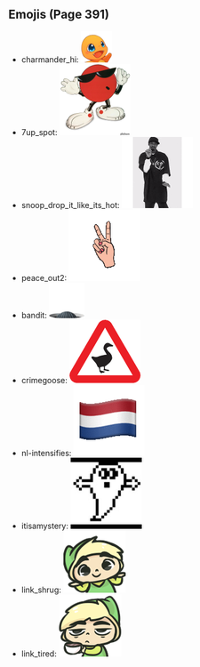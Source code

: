
## Emojis (Page 391)

* charmander_hi: ![charmander_hi](output/charmander_hi.png)
* 7up_spot: ![7up_spot](output/7up_spot.png)
* snoop_drop_it_like_its_hot: ![snoop_drop_it_like_its_hot](output/snoop_drop_it_like_its_hot.gif)
* peace_out2: ![peace_out2](output/peace_out2.gif)
* bandit: ![bandit](output/bandit.gif)
* crimegoose: ![crimegoose](output/crimegoose.png)
* nl-intensifies: ![nl-intensifies](output/nl-intensifies.gif)
* itisamystery: ![itisamystery](output/itisamystery.jpg)
* link_shrug: ![link_shrug](output/link_shrug.png)
* link_tired: ![link_tired](output/link_tired.png)

